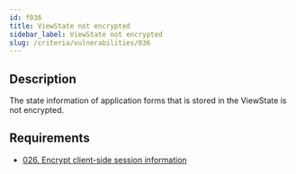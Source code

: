 ```yaml
---
id: f036
title: ViewState not encrypted
sidebar_label: ViewState not encrypted
slug: /criteria/vulnerabilities/036
---
```


## Description

The state information of application forms
that is stored in the ViewState
is not encrypted.

## Requirements

- [026. Encrypt client-side session information](/criteria/requirements/session/026)
